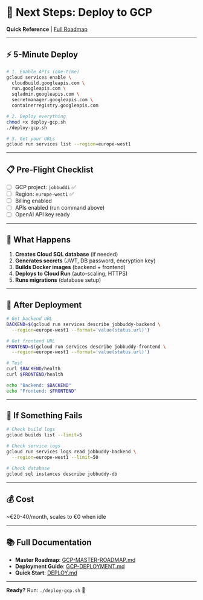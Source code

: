 # 🚀 Next Steps: Deploy to GCP

**Quick Reference** | [Full Roadmap](GCP-MASTER-ROADMAP.md)

---

## ⚡ 5-Minute Deploy

```bash
# 1. Enable APIs (one-time)
gcloud services enable \
  cloudbuild.googleapis.com \
  run.googleapis.com \
  sqladmin.googleapis.com \
  secretmanager.googleapis.com \
  containerregistry.googleapis.com

# 2. Deploy everything
chmod +x deploy-gcp.sh
./deploy-gcp.sh

# 3. Get your URLs
gcloud run services list --region=europe-west1
```

---

## 📋 Pre-Flight Checklist

- [ ] GCP project: `jobbuddi` ✅
- [ ] Region: `europe-west1` ✅
- [ ] Billing enabled
- [ ] APIs enabled (run command above)
- [ ] OpenAI API key ready

---

## 🎯 What Happens

1. **Creates Cloud SQL database** (if needed)
2. **Generates secrets** (JWT, DB password, encryption key)
3. **Builds Docker images** (backend + frontend)
4. **Deploys to Cloud Run** (auto-scaling, HTTPS)
5. **Runs migrations** (database setup)

---

## 🔗 After Deployment

```bash
# Get backend URL
BACKEND=$(gcloud run services describe jobbuddy-backend \
  --region=europe-west1 --format='value(status.url)')

# Get frontend URL  
FRONTEND=$(gcloud run services describe jobbuddy-frontend \
  --region=europe-west1 --format='value(status.url)')

# Test
curl $BACKEND/health
curl $FRONTEND/health

echo "Backend: $BACKEND"
echo "Frontend: $FRONTEND"
```

---

## 🐛 If Something Fails

```bash
# Check build logs
gcloud builds list --limit=5

# Check service logs
gcloud run services logs read jobbuddy-backend \
  --region=europe-west1 --limit=50

# Check database
gcloud sql instances describe jobbuddy-db
```

---

## 💰 Cost

~€20-40/month, scales to €0 when idle

---

## 📚 Full Documentation

- **Master Roadmap**: [GCP-MASTER-ROADMAP.md](GCP-MASTER-ROADMAP.md)
- **Deployment Guide**: [GCP-DEPLOYMENT.md](GCP-DEPLOYMENT.md)
- **Quick Start**: [DEPLOY.md](DEPLOY.md)

---

**Ready?** Run: `./deploy-gcp.sh` 🚀
